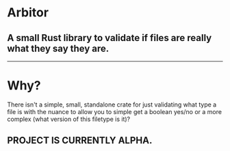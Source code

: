 # Arbitor
## A small Rust library to validate if files are really what they say they are.
<hr>

# Why?
There isn't a simple, small, standalone crate for just validating what type a file is with the nuance to allow you to simple get a boolean yes/no or a more complex (what version of this filetype is it)?

## PROJECT IS CURRENTLY ALPHA.